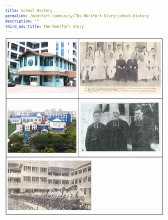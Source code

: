 ```yaml
---
title: School History
permalink: /montfort-community/The-Montfort-Story/school-history
description: ""
third_nav_title: The Montfort Story
---
```

<style type="text/css">
.tg  {border-collapse:collapse;border-spacing:0;margin:0px auto;}
.tg td{border-color:black;border-style:solid;border-width:1px;font-family:Arial, sans-serif;font-size:14px;
  overflow:hidden;padding:10px 5px;word-break:normal;}
.tg th{border-color:black;border-style:solid;border-width:1px;font-family:Arial, sans-serif;font-size:14px;
  font-weight:normal;overflow:hidden;padding:10px 5px;word-break:normal;}
.tg .tg-0lax{text-align:left;vertical-align:top}
</style>
<table class="tg" style="undefined;table-layout: fixed; width: 500px">
<colgroup>
<col style="width: 230px">
<col style="width: 270px">
</colgroup>
<tbody>
  <tr>
    <td class="tg-0lax"><img src="/images/history_img1.jpg"></td>
    <td class="tg-0lax"><img src="/images/history_img2.jpg"></td>
  </tr>
  <tr>
    <td class="tg-0lax"><img src="/images/history_img3.jpg"></td>
    <td class="tg-0lax"><img src="/images/history_img4.jpg"></td>
  </tr>
  <tr>
    <td class="tg-0lax" colspan="2"><img src="/images/history_img5.jpg" 
     style="width:55%">
</td>
  </tr>
</tbody>
</table>